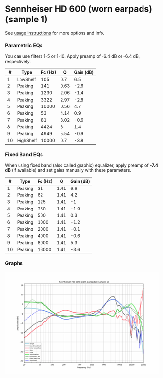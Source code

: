 # Sennheiser HD 600 (worn earpads) (sample 1)
See [usage instructions](https://github.com/jaakkopasanen/AutoEq#usage) for more options and info.

### Parametric EQs
You can use filters 1-5 or 1-10. Apply preamp of -6.4 dB or -6.4 dB, respectively.

|   # | Type      |   Fc (Hz) |    Q |   Gain (dB) |
|-----|-----------|-----------|------|-------------|
|   1 | LowShelf  |       105 | 0.7  |         6.5 |
|   2 | Peaking   |       141 | 0.63 |        -2.6 |
|   3 | Peaking   |      1230 | 2.06 |        -1.4 |
|   4 | Peaking   |      3322 | 2.97 |        -2.8 |
|   5 | Peaking   |     10000 | 0.56 |         4.7 |
|   6 | Peaking   |        53 | 4.14 |         0.9 |
|   7 | Peaking   |        81 | 3.02 |        -0.6 |
|   8 | Peaking   |      4424 | 6    |         1.4 |
|   9 | Peaking   |      4949 | 5.54 |        -0.9 |
|  10 | HighShelf |     10000 | 0.7  |        -3.8 |

### Fixed Band EQs
When using fixed band (also called graphic) equalizer, apply preamp of **-7.4 dB** (if available) and set gains manually with these parameters.

|   # | Type    |   Fc (Hz) |    Q |   Gain (dB) |
|-----|---------|-----------|------|-------------|
|   1 | Peaking |        31 | 1.41 |         6.6 |
|   2 | Peaking |        62 | 1.41 |         4.2 |
|   3 | Peaking |       125 | 1.41 |        -1   |
|   4 | Peaking |       250 | 1.41 |        -1.9 |
|   5 | Peaking |       500 | 1.41 |         0.3 |
|   6 | Peaking |      1000 | 1.41 |        -1.2 |
|   7 | Peaking |      2000 | 1.41 |        -0.1 |
|   8 | Peaking |      4000 | 1.41 |        -0.6 |
|   9 | Peaking |      8000 | 1.41 |         5.3 |
|  10 | Peaking |     16000 | 1.41 |        -3.6 |

### Graphs
![](./Sennheiser%20HD%20600%20(worn%20earpads)%20(sample%201).png)
